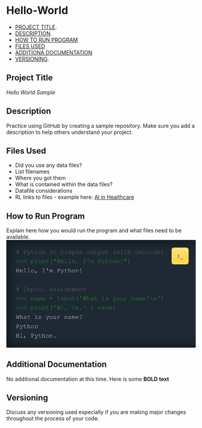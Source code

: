 # Hello-World
- [PROJECT TITLE](#Project-Title).
- [DESCRIPTION](Description).
- [HOW TO RUN PROGRAM](#How-to-run-program)
- [FILES USED](#files-used)
- [ADDITIONA DOCUMENTATION](#additional-documentation)
- [VERSIONING](#versioning).
## Project Title
*Hello World Sample*
## Description
Practice using GitHub by creating a sample repository. Make sure you add a description to help others understand your project. 
## Files Used
- Did you use any data files?
- List filenames
- Where you got them
- What is contained within the data files?
- Datafile considerations
- RL links to files - example here: [AI in Healthcare](https://innovaccer.com/state-of-ai/?utm_source=google&utm_medium=cpc&utm_campaign=state-of-ai&gad_source=1&gclid=Cj0KCQjwsoe5BhDiARIsAOXVoUtABEo8EwHfxKvu2HrvkJxC_3gJeiqpNk7TQsxj61CnvvO-CN-UpscaAq6HEALw_wcB)
## How to Run Program
Explain here how you would run the program and what files need to be available.![Python Photo](Python_language.jpg)
## Additional Documentation
No additional documentation at this time. Here is some **BOLD text**
## Versioning
Discuss any versioning used especially if you are making major changes throughout the process of your code.
